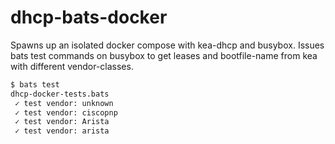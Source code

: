 # dhcp-bats-docker

Spawns up an isolated docker compose with kea-dhcp and busybox. Issues bats test commands on busybox to get leases and bootfile-name from kea with different vendor-classes.

```bash
$ bats test
dhcp-docker-tests.bats
 ✓ test vendor: unknown
 ✓ test vendor: ciscopnp
 ✓ test vendor: Arista
 ✓ test vendor: arista
```
